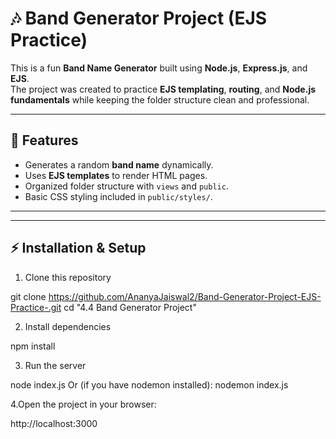 # 🎶 Band Generator Project (EJS Practice)

This is a fun **Band Name Generator** built using **Node.js**, **Express.js**, and **EJS**.  
The project was created to practice **EJS templating**, **routing**, and **Node.js fundamentals** while keeping the folder structure clean and professional.  

---

## 🚀 Features
- Generates a random **band name** dynamically.  
- Uses **EJS templates** to render HTML pages.  
- Organized folder structure with `views` and `public`.  
- Basic CSS styling included in `public/styles/`.  

---


---

## ⚡ Installation & Setup  

1. Clone this repository
   
git clone https://github.com/AnanyaJaiswal2/Band-Generator-Project-EJS-Practice-.git
cd "4.4 Band Generator Project"

2. Install dependencies

npm install

3. Run the server

node index.js
Or (if you have nodemon installed):
nodemon index.js

4.Open the project in your browser:

http://localhost:3000
